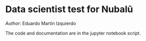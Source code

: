 # Data scientist test for Nubalū

*Author*: Eduardo Martín Izquierdo

The code and documentation are in the jupyter notebook script.
